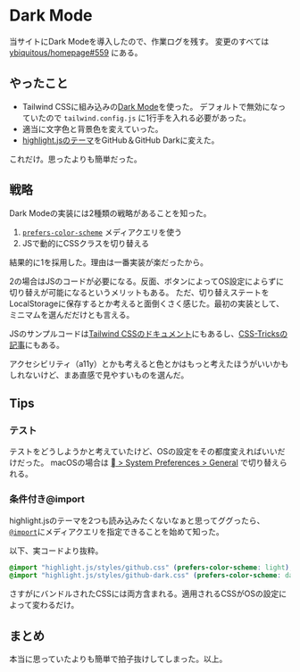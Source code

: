 # Dark Mode

当サイトにDark Modeを導入したので、作業ログを残す。
変更のすべては [ybiquitous/homepage#559](https://github.com/ybiquitous/homepage/pull/559) にある。

## やったこと

- Tailwind CSSに組み込みの[Dark Mode](https://tailwindcss.com/docs/dark-mode)を使った。
  デフォルトで無効になっていたので `tailwind.config.js` に1行手を入れる必要があった。
- 適当に文字色と背景色を変えていった。
- [highlight.jsのテーマ](https://highlightjs.org/static/demo/)をGitHub＆GitHub Darkに変えた。

これだけ。思ったよりも簡単だった。

## 戦略

Dark Modeの実装には2種類の戦略があることを知った。

1. [`prefers-color-scheme`](http://developer.mozilla.org/en-US/docs/Web/CSS/@media/prefers-color-scheme) メディアクエリを使う
2. JSで動的にCSSクラスを切り替える

結果的に1を採用した。理由は一番実装が楽だったから。

2の場合はJSのコードが必要になる。反面、ボタンによってOS設定によらずに切り替えが可能になるというメリットもある。
ただ、切り替えステートをLocalStorageに保存するとか考えると面倒くさく感じた。最初の実装として、ミニマムを選んだだけとも言える。

JSのサンプルコードは[Tailwind CSSのドキュメント](https://tailwindcss.com/docs/dark-mode#toggling-dark-mode-manually)にもあるし、[CSS-Tricksの記事](https://css-tricks.com/a-complete-guide-to-dark-mode-on-the-web/)にもある。

アクセシビリティ（a11y）とかも考えると色とかはもっと考えたほうがいいかもしれないけど、まあ直感で見やすいものを選んだ。

## Tips

### テスト

テストをどうしようかと考えていたけど、OSの設定をその都度変えればいいだけだった。
macOSの場合は [ > System Preferences > General](https://support.apple.com/en-us/HT208976) で切り替えられる。

### 条件付き@import

highlight.jsのテーマを2つも読み込みたくないなぁと思ってググったら、[`@import`](http://developer.mozilla.org/en-US/docs/Web/CSS/@import)にメディアクエリを指定できることを始めて知った。

以下、実コードより抜粋。

```css
@import "highlight.js/styles/github.css" (prefers-color-scheme: light);
@import "highlight.js/styles/github-dark.css" (prefers-color-scheme: dark);
```

さすがにバンドルされたCSSには両方含まれる。適用されるCSSがOSの設定によって変わるだけ。

## まとめ

本当に思っていたよりも簡単で拍子抜けしてしまった。以上。

